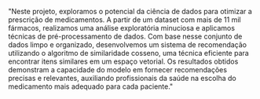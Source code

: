"Neste projeto, exploramos o potencial da ciência de dados para otimizar a prescrição de medicamentos. A partir de um dataset com mais de 11 mil fármacos, realizamos uma análise exploratória minuciosa e aplicamos técnicas de pré-processamento de dados. Com base nesse conjunto de dados limpo e organizado, desenvolvemos um sistema de recomendação utilizando o algoritmo de similaridade cosseno, uma técnica eficiente para encontrar itens similares em um espaço vetorial. Os resultados obtidos demonstram a capacidade do modelo em fornecer recomendações precisas e relevantes, auxiliando profissionais da saúde na escolha do medicamento mais adequado para cada paciente."

